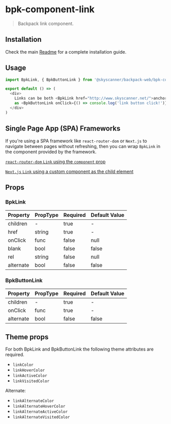 # bpk-component-link

> Backpack link component.

## Installation

Check the main [Readme](https://github.com/skyscanner/backpack#usage) for a complete installation guide.

## Usage

```js
import BpkLink, { BpkButtonLink } from '@skyscanner/backpack-web/bpk-component-link';

export default () => (
  <div>
    Links can be both <BpkLink href="http://www.skyscanner.net/">anchor tags</BpkLink> as well
    as <BpkButtonLink onClick={() => console.log('link button click!')}>button tags</BpkButtonLink>.
  </div>
)
```

## Single Page App (SPA) Frameworks

If you're using a SPA framework like `react-router-dom` or `Next.js` to navigate between pages without refreshing, then you can wrap `BpkLink` in the component provided by the framework.

[`react-router-dom` `Link` using the `component` prop](https://reactrouter.com/web/api/Link/component-reactcomponent)

[`Next.js` `Link` using a custom component as the child element](https://nextjs.org/docs/api-reference/next/link#if-the-child-is-a-custom-component-that-wraps-an-a-tag)

## Props

### BpkLink

| Property  | PropType | Required | Default Value |
| --------  | -------- | -------- | ------------- |
| children  | -        | true     | -             |
| href      | string   | true     | -             |
| onClick   | func     | false    | null          |
| blank     | bool     | false    | false         |
| rel       | string   | false    | null          |
| alternate | bool     | false    | false         |

### BpkButtonLink

| Property  | PropType | Required | Default Value |
| --------  | -------- | -------- | ------------- |
| children  | -        | true     | -             |
| onClick   | func     | true     | -             |
| alternate | bool     | false    | false         |

## Theme props

For both BpkLink and BpkButtonLink the following theme attributes are required.

* `linkColor`
* `linkHoverColor`
* `linkActiveColor`
* `linkVisitedColor`

Alternate:

* `linkAlternateColor`
* `linkAlternateHoverColor`
* `linkAlternateActiveColor`
* `linkAlternateVisitedColor`
